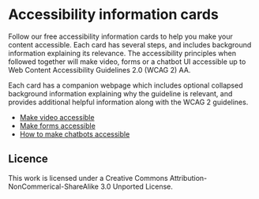 # Accessibility information cards
Follow our free accessibility information cards to help you make your content accessible. Each card has several steps, and includes background information explaining its relevance. The accessibility principles when followed together will make video, forms or a chatbot UI accessible up to Web Content Accessibility Guidelines 2.0 (WCAG 2) AA.

Each card has a companion webpage which includes optional collapsed background information explaining why the guideline is relevant, and provides additional helpful information along with the WCAG 2 guidelines.

* [Make video accessible](https://www.canaxess.com.au/Content/download/AccessibleVideo.pdf)
* [Make forms accessible](https://www.canaxess.com.au/Content/download/AccessibleForms.pdf)
* [How to make chatbots accessible](https://www.canaxess.com.au/Content/download/AccessibleChatbots.pdf)

## Licence
This work is licensed under a Creative Commons Attribution-NonCommerical-ShareAlike 3.0 Unported License.
